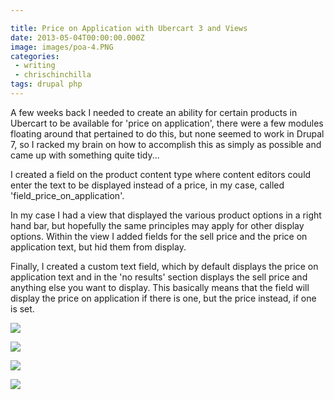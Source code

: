 ```yaml
---

title: Price on Application with Ubercart 3 and Views
date: 2013-05-04T00:00:00.000Z
image: images/poa-4.PNG
categories:
 - writing
 - chrischinchilla
tags: drupal php
---
```


A few weeks back I needed to create an ability for certain products in Ubercart to be available for 'price on application', there were a few modules floating around that pertained to do this, but none seemed to work in Drupal 7, so I racked my brain on how to accomplish this as simply as possible and came up with something quite tidy...

I created a field on the product content type where content editors could enter the text to be displayed instead of a price, in my case, called 'field_price_on_application'.

In my case I had a view that displayed the various product options in a right hand bar, but hopefully the same principles may apply for other display options. Within the view I added fields for the sell price and the price on application text, but hid them from display.

Finally, I created a custom text field, which by default displays the price on application text and in the 'no results' section displays the sell price and anything else you want to display. This basically means that the field will display the price on application if there is one, but the price instead, if one is set.

![](poa-1.PNG)

![](poa-2.PNG)

![](poa-3.PNG)

![](poa-4.PNG)
